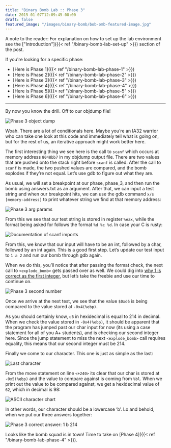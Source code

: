 ```yaml
---
title: "Binary Bomb Lab :: Phase 3"
date: 2015-01-07T12:09:45-08:00
draft: false
featured_image: "/images/binary-bomb/bob-omb-featured-image.jpg"
---
```


A note to the reader: For explanation on how to set up the lab environment see the ["Introduction"]({{< ref "/binary-bomb-lab-set-up" >}}) section of the post.

If you're looking for a specific phase:

* [Here is Phase 1]({{< ref "/binary-bomb-lab-phase-1" >}})
* [Here is Phase 2]({{< ref "/binary-bomb-lab-phase-2" >}})
* [Here is Phase 3]({{< ref "/binary-bomb-lab-phase-3" >}})
* [Here is Phase 4]({{< ref "/binary-bomb-lab-phase-4" >}})
* [Here is Phase 5]({{< ref "/binary-bomb-lab-phase-5" >}})
* [Here is Phase 6]({{< ref "/binary-bomb-lab-phase-6" >}})

---

By now you know the drill. Off to our objdump file!

![Phase 3 object dump](/images/binary-bomb/phase-3-objdump.gif)

Woah. There are a lot of conditionals here. Maybe you’re an IA32 warrior who can take one look at this code and immediately tell what is going on, but for the rest of us, an iterative approach might work better here.

The first interesting thing we see here is the call to `scanf` which occurs at memory address `8048bb7` in my objdump output file. There are two values that are pushed onto the stack right before `scanf` is called. After the call to `scanf` is made, the two pushed values are compared, and the bomb explodes if they’re not equal. Let’s use gdb to figure out what they are.

As usual, we will set a breakpoint at our phase, phase_3, and then run the bomb using answers.txt as an argument. After that, we can input a test string and when our breakpoint hits, we can use the gdb command `x/s [memory-address]` to print whatever string we find at that memory address:

![Phase 3 arg params](/images/binary-bomb/phase-3-arg-params.png)

From this we see that our test string is stored in register `%eax`, while the format being asked for follows the format `%d %c %d`. In case your C is rusty:

![Documentation of scanf imports](/images/binary-bomb/scanf-inputs.png)

From this, we know that our input will have to be an int, followed by a char, followed by an int again. This is a good first step. Let’s update our test input to `1 a 2` and run our bomb through gdb again.

When we do this, you’ll notice that after passing the format check, the next call to `<explode_bomb>` gets passed over as well. We could dig into [why 1 is correct as the first integer](https://code.google.com/p/binary-bomb/source/browse/phase3.txt?spec=svnb2dca04ee85e83c4693ac2cf58339bbfd34bd804&r=b2dca04ee85e83c4693ac2cf58339bbfd34bd804), but let’s take the freebie and use our time to continue on.

![Phase 3 second number](/images/binary-bomb/phase-3-second-number.png)

Once we arrive at the next test, we see that the value `$0xd6` is being compared to the value stored at `-0x4(%ebp)`.

As you should certainly know, `d6` in hexidecimal is equal to 214 in decimal. When we check the value stored in `-0x4(%ebp)`, it should be apparent that the program has jumped past our char input for now (its using a case statement for all of you A+ students), and is checking our second integer here. Since the jump statement to miss the next `<explode_bomb>` call requires equality, this means that our second integer must be 214.

Finally we come to our character. This one is just as simple as the last:

![Last character](/images/binary-bomb/phase-3-character.png)

From the move statement on line `<+240>` its clear that our char is stored at `-0x5(%ebp)` and the value to compare against is coming from `%bl`. When we print out the value to be compared against, we get a hexidecimal value of `62`, which in decimal is 98:

![ASCII character chart](/images/binary-bomb/Screen-Shot-2014-12-19-at-18-04-05.png)

In other words, our character should be a lowercase ‘b’. Lo and behold, when we put our three answers together:

![Phase 3 correct answer: 1 b 214](/images/binary-bomb/phase-3-correct-answer.png)

Looks like the bomb squad is in town! Time to take on [Phase 4]({{< ref "/binary-bomb-lab-phase-4" >}}).
